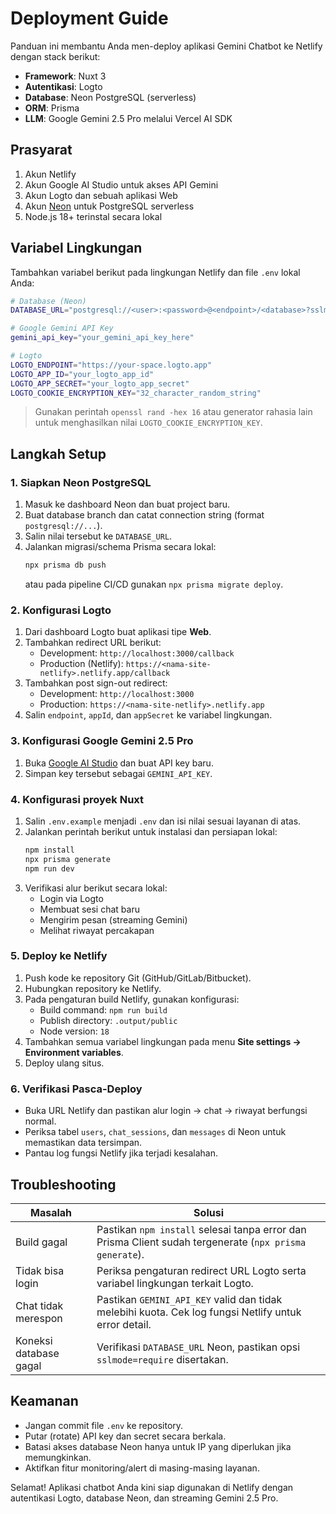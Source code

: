 # Deployment Guide

Panduan ini membantu Anda men-deploy aplikasi Gemini Chatbot ke Netlify dengan stack berikut:

- **Framework**: Nuxt 3
- **Autentikasi**: Logto
- **Database**: Neon PostgreSQL (serverless)
- **ORM**: Prisma
- **LLM**: Google Gemini 2.5 Pro melalui Vercel AI SDK

## Prasyarat

1. Akun Netlify
2. Akun Google AI Studio untuk akses API Gemini
3. Akun Logto dan sebuah aplikasi Web
4. Akun [Neon](https://neon.tech) untuk PostgreSQL serverless
5. Node.js 18+ terinstal secara lokal

## Variabel Lingkungan

Tambahkan variabel berikut pada lingkungan Netlify dan file `.env` lokal Anda:

```bash
# Database (Neon)
DATABASE_URL="postgresql://<user>:<password>@<endpoint>/<database>?sslmode=require"

# Google Gemini API Key
gemini_api_key="your_gemini_api_key_here"

# Logto
LOGTO_ENDPOINT="https://your-space.logto.app"
LOGTO_APP_ID="your_logto_app_id"
LOGTO_APP_SECRET="your_logto_app_secret"
LOGTO_COOKIE_ENCRYPTION_KEY="32_character_random_string"
```

> Gunakan perintah `openssl rand -hex 16` atau generator rahasia lain untuk menghasilkan nilai `LOGTO_COOKIE_ENCRYPTION_KEY`.

## Langkah Setup

### 1. Siapkan Neon PostgreSQL

1. Masuk ke dashboard Neon dan buat project baru.
2. Buat database branch dan catat connection string (format `postgresql://...`).
3. Salin nilai tersebut ke `DATABASE_URL`.
4. Jalankan migrasi/schema Prisma secara lokal:
   ```bash
   npx prisma db push
   ```
   atau pada pipeline CI/CD gunakan `npx prisma migrate deploy`.

### 2. Konfigurasi Logto

1. Dari dashboard Logto buat aplikasi tipe **Web**.
2. Tambahkan redirect URL berikut:
   - Development: `http://localhost:3000/callback`
   - Production (Netlify): `https://<nama-site-netlify>.netlify.app/callback`
3. Tambahkan post sign-out redirect:
   - Development: `http://localhost:3000`
   - Production: `https://<nama-site-netlify>.netlify.app`
4. Salin `endpoint`, `appId`, dan `appSecret` ke variabel lingkungan.

### 3. Konfigurasi Google Gemini 2.5 Pro

1. Buka [Google AI Studio](https://ai.google.dev/) dan buat API key baru.
2. Simpan key tersebut sebagai `GEMINI_API_KEY`.

### 4. Konfigurasi proyek Nuxt

1. Salin `.env.example` menjadi `.env` dan isi nilai sesuai layanan di atas.
2. Jalankan perintah berikut untuk instalasi dan persiapan lokal:
   ```bash
   npm install
   npx prisma generate
   npm run dev
   ```
3. Verifikasi alur berikut secara lokal:
   - Login via Logto
   - Membuat sesi chat baru
   - Mengirim pesan (streaming Gemini)
   - Melihat riwayat percakapan

### 5. Deploy ke Netlify

1. Push kode ke repository Git (GitHub/GitLab/Bitbucket).
2. Hubungkan repository ke Netlify.
3. Pada pengaturan build Netlify, gunakan konfigurasi:
   - Build command: `npm run build`
   - Publish directory: `.output/public`
   - Node version: `18`
4. Tambahkan semua variabel lingkungan pada menu **Site settings → Environment variables**.
5. Deploy ulang situs.

### 6. Verifikasi Pasca-Deploy

- Buka URL Netlify dan pastikan alur login → chat → riwayat berfungsi normal.
- Periksa tabel `users`, `chat_sessions`, dan `messages` di Neon untuk memastikan data tersimpan.
- Pantau log fungsi Netlify jika terjadi kesalahan.

## Troubleshooting

| Masalah | Solusi |
| ------- | ------ |
| Build gagal | Pastikan `npm install` selesai tanpa error dan Prisma Client sudah tergenerate (`npx prisma generate`). |
| Tidak bisa login | Periksa pengaturan redirect URL Logto serta variabel lingkungan terkait Logto. |
| Chat tidak merespon | Pastikan `GEMINI_API_KEY` valid dan tidak melebihi kuota. Cek log fungsi Netlify untuk error detail. |
| Koneksi database gagal | Verifikasi `DATABASE_URL` Neon, pastikan opsi `sslmode=require` disertakan. |

## Keamanan

- Jangan commit file `.env` ke repository.
- Putar (rotate) API key dan secret secara berkala.
- Batasi akses database Neon hanya untuk IP yang diperlukan jika memungkinkan.
- Aktifkan fitur monitoring/alert di masing-masing layanan.

Selamat! Aplikasi chatbot Anda kini siap digunakan di Netlify dengan autentikasi Logto, database Neon, dan streaming Gemini 2.5 Pro.
